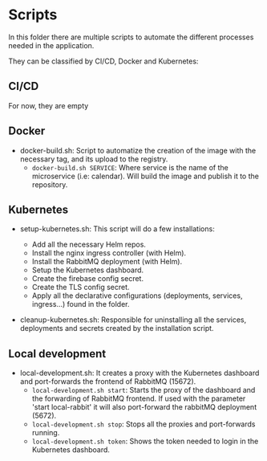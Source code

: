 # Scripts
In this folder there are multiple scripts to automate the different processes needed in the application.

They can be classified by CI/CD, Docker and Kubernetes:

## CI/CD
For now, they are empty

## Docker
- docker-build.sh: Script to automatize the creation of the image with the necessary tag, and its upload to the registry.
  - `docker-build.sh SERVICE`: Where service is the name of the microservice (i.e: calendar). Will build the image and publish it to the repository.

## Kubernetes
- setup-kubernetes.sh: 
  This script will do a few installations:
    - Add all the necessary Helm repos.
    - Install the nginx ingress controller (with Helm).
    - Install the RabbitMQ deployment (with Helm). 
    - Setup the Kubernetes dashboard.
    - Create the firebase config secret.
    - Create the TLS config secret.
    - Apply all the declarative configurations (deployments, services, ingress...) found in the folder.
  
- cleanup-kubernetes.sh: Responsible for uninstalling all the services, deployments and secrets created by the installation script.

## Local development
- local-development.sh: It creates a proxy with the Kubernetes dashboard and port-forwards the frontend of RabbitMQ (15672). 
  - `local-development.sh start`: Starts the proxy of the dashboard and the forwarding of RabbitMQ frontend. If used with the parameter 'start local-rabbit' it will also port-forward the rabbitMQ deployment (5672).
  - `local-development.sh stop`: Stops all the proxies and port-forwards running.
  - `local-development.sh token`: Shows the token needed to login in the Kubernetes dashboard.